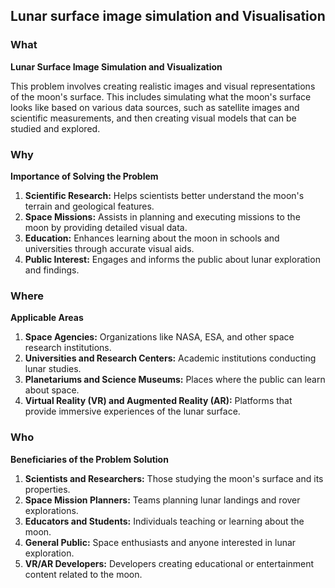 ## Lunar surface image simulation and Visualisation

### What

**Lunar Surface Image Simulation and Visualization**

This problem involves creating realistic images and visual representations of the moon's surface. This includes simulating what the moon's surface looks like based on various data sources, such as satellite images and scientific measurements, and then creating visual models that can be studied and explored.

### Why

**Importance of Solving the Problem**

1. **Scientific Research:** Helps scientists better understand the moon's terrain and geological features.
2. **Space Missions:** Assists in planning and executing missions to the moon by providing detailed visual data.
3. **Education:** Enhances learning about the moon in schools and universities through accurate visual aids.
4. **Public Interest:** Engages and informs the public about lunar exploration and findings.

### Where

**Applicable Areas**

1. **Space Agencies:** Organizations like NASA, ESA, and other space research institutions.
2. **Universities and Research Centers:** Academic institutions conducting lunar studies.
3. **Planetariums and Science Museums:** Places where the public can learn about space.
4. **Virtual Reality (VR) and Augmented Reality (AR):** Platforms that provide immersive experiences of the lunar surface.

### Who

**Beneficiaries of the Problem Solution**

1. **Scientists and Researchers:** Those studying the moon's surface and its properties.
2. **Space Mission Planners:** Teams planning lunar landings and rover explorations.
3. **Educators and Students:** Individuals teaching or learning about the moon.
4. **General Public:** Space enthusiasts and anyone interested in lunar exploration.
5. **VR/AR Developers:** Developers creating educational or entertainment content related to the moon.
